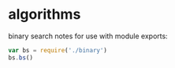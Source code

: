 # algorithms


binary search notes for use with module exports:  
```javascript
var bs = require('./binary')  
bs.bs() 
```
